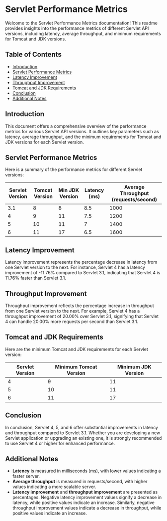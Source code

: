 # Servlet Performance Metrics

Welcome to the Servlet Performance Metrics documentation! This readme provides insights into the performance metrics of different Servlet API versions, including latency, average throughput, and minimum requirements for Tomcat and JDK versions.

## Table of Contents

- [Introduction](#introduction)
- [Servlet Performance Metrics](#servlet-performance-metrics)
- [Latency Improvement](#latency-improvement)
- [Throughput Improvement](#throughput-improvement)
- [Tomcat and JDK Requirements](#tomcat-and-jdk-requirements)
- [Conclusion](#conclusion)
- [Additional Notes](#additional-notes)

## Introduction

This document offers a comprehensive overview of the performance metrics for various Servlet API versions. It outlines key parameters such as latency, average throughput, and the minimum requirements for Tomcat and JDK versions for each Servlet version.

## Servlet Performance Metrics

Here is a summary of the performance metrics for different Servlet versions:

| Servlet Version | Tomcat Version | Min JDK Version | Latency (ms) | Average Throughput (requests/second) |
| ---             | ---           | ---            | ---          | ---                                |
| 3.1             | 8             | 8              | 8.5          | 1000                               |
| 4               | 9             | 11             | 7.5          | 1200                               |
| 5               | 10            | 11             | 7            | 1400                               |
| 6               | 11            | 17             | 6.5          | 1600                               |

## Latency Improvement

Latency improvement represents the percentage decrease in latency from one Servlet version to the next. For instance, Servlet 4 has a latency improvement of -11.76% compared to Servlet 3.1, indicating that Servlet 4 is 11.76% faster than Servlet 3.1.

## Throughput Improvement

Throughput improvement reflects the percentage increase in throughput from one Servlet version to the next. For example, Servlet 4 has a throughput improvement of 20.00% over Servlet 3.1, signifying that Servlet 4 can handle 20.00% more requests per second than Servlet 3.1.

## Tomcat and JDK Requirements

Here are the minimum Tomcat and JDK requirements for each Servlet version:

| Servlet Version | Minimum Tomcat Version | Minimum JDK Version |
| ---             | ---                    | ---                 |
| 4               | 9                      | 11                  |
| 5               | 10                     | 11                  |
| 6               | 11                     | 17                  |

## Conclusion

In conclusion, Servlet 4, 5, and 6 offer substantial improvements in latency and throughput compared to Servlet 3.1. Whether you are developing a new Servlet application or upgrading an existing one, it is strongly recommended to use Servlet 4 or higher for enhanced performance.

## Additional Notes

- **Latency** is measured in milliseconds (ms), with lower values indicating a faster server.
- **Average throughput** is measured in requests/second, with higher values indicating a more scalable server.
- **Latency improvement** and **throughput improvement** are presented as percentages. Negative latency improvement values signify a decrease in latency, while positive values indicate an increase. Similarly, negative throughput improvement values indicate a decrease in throughput, while positive values indicate an increase.
